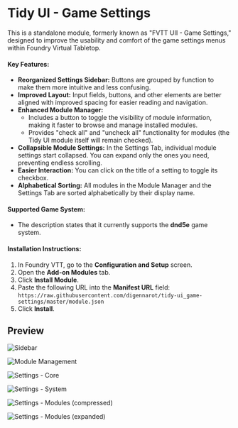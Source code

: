 # Tidy UI - Game Settings

This is a standalone module, formerly known as "FVTT UII - Game Settings," designed to improve the usability and comfort of the game settings menus within Foundry Virtual Tabletop.

#### Key Features:

* **Reorganized Settings Sidebar:** Buttons are grouped by function to make them more intuitive and less confusing.
* **Improved Layout:** Input fields, buttons, and other elements are better aligned with improved spacing for easier reading and navigation.
* **Enhanced Module Manager:**
    * Includes a button to toggle the visibility of module information, making it faster to browse and manage installed modules.
    * Provides "check all" and "uncheck all" functionality for modules (the Tidy UI module itself will remain checked).
* **Collapsible Module Settings:** In the Settings Tab, individual module settings start collapsed. You can expand only the ones you need, preventing endless scrolling.
* **Easier Interaction:** You can click on the title of a setting to toggle its checkbox.
* **Alphabetical Sorting:** All modules in the Module Manager and the Settings Tab are sorted alphabetically by their display name.

#### Supported Game System:
* The description states that it currently supports the **dnd5e** game system.

#### Installation Instructions:
1.  In Foundry VTT, go to the **Configuration and Setup** screen.
2.  Open the **Add-on Modules** tab.
3.  Click **Install Module**.
4.  Paste the following URL into the **Manifest URL** field:
    `https://raw.githubusercontent.com/digennarot/tidy-ui_game-settings/master/module.json`
5.  Click **Install**.

## Preview
![Sidebar](/preview/sidebar.jpg)

![Module Management](/preview/module-management-compressed.jpg)

![Settings - Core](/preview/core.jpg)

![Settings - System](/preview/system.jpg)

![Settings - Modules (compressed)](/preview/mod_compressed.jpg)

![Settings - Modules (expanded)](/preview/mod-expanded.jpg)
